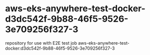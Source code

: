 # aws-eks-anywhere-test-docker-d3dc542f-9b88-46f5-9526-3e709256f327-3
repository for use with E2E test job aws-eks-anywhere-test-docker:d3dc542f-9b88-46f5-9526-3e709256f327-3
